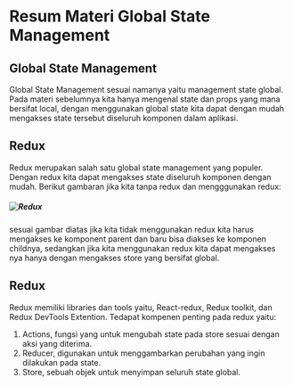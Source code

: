 # Resum Materi Global State Management

## Global State Management
Global State Management sesuai namanya yaitu management state global. Pada materi sebelumnya kita hanya mengenal state dan props yang mana bersifat local, dengan menggunakan global state kita dapat dengan mudah mengakses state tersebut diseluruh komponen dalam aplikasi.  


## Redux
Redux merupakan salah satu global state management yang populer. Dengan redux kita dapat mengakses state diseluruh komponen dengan mudah. Berikut gambaran jika kita tanpa redux dan mengggunakan redux:
##### ![Redux](https://camo.githubusercontent.com/7d167f2a2d7d724d06ca36427ea80bfe7654fe49e7d79769ba010cbd6db4e22b/68747470733a2f2f63646e2d696d616765732d312e6d656469756d2e636f6d2f6d61782f313630302f312a3837644a35454233796444375f4162684b6234554f512e706e67)

sesuai gambar diatas jika kita tidak menggunakan redux kita harus mengakses ke komponent parent dan baru bisa diakses ke komponen childnya, sedangkan jika kita menggunakan redux kita dapat mengakses nya hanya dengan mengakses store yang bersifat global. 

## Redux
Redux memiliki libraries dan tools yaitu, React-redux, Redux toolkit, dan Redux DevTools Extention. 
Tedapat kompenen penting pada redux yaitu:
1. Actions, fungsi yang  untuk mengubah state pada store sesuai dengan aksi yang diterima. 
2. Reducer,  digunakan untuk menggambarkan perubahan yang ingin dilakukan pada state.
3. Store, sebuah objek untuk menyimpan seluruh state global.
